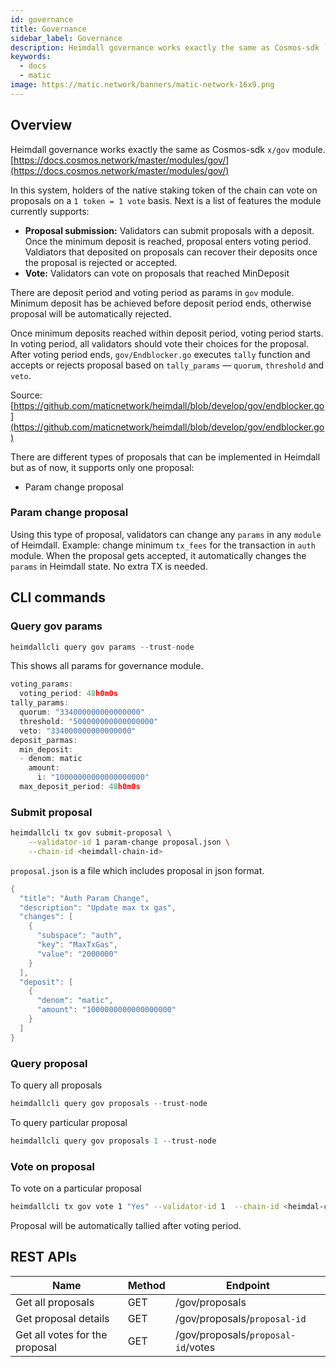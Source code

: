 ```yaml
---
id: governance
title: Governance
sidebar_label: Governance
description: Heimdall governance works exactly the same as Cosmos-sdk `x/gov` module. [https://docs.cosmos.network/master/modules/gov/](https://docs.cosmos.network/master/modules/gov/). In this system, holders of the native staking token of the chain can vote on proposals on a 1 token - 1 vote basis.
keywords:
  - docs
  - matic
image: https://matic.network/banners/matic-network-16x9.png 
---
```

## Overview

Heimdall governance works exactly the same as Cosmos-sdk `x/gov` module. [https://docs.cosmos.network/master/modules/gov/](https://docs.cosmos.network/master/modules/gov/) 

In this system, holders of the native staking token of the chain can vote on proposals on a `1 token = 1 vote` basis. Next is a list of features the module currently supports:

- **Proposal submission:** Validators can submit proposals with a deposit. Once the minimum deposit is reached, proposal enters voting period. Valdiators that deposited on proposals can recover their deposits once the proposal is rejected or accepted.
- **Vote:** Validators can vote on proposals that reached MinDeposit

There are deposit period and voting period as params in `gov` module. Minimum deposit has be achieved before deposit period ends, otherwise proposal will be automatically rejected. 

Once minimum deposits reached within deposit period, voting period starts. In voting period, all validators should vote their choices for the proposal. After voting period ends, `gov/Endblocker.go` executes `tally`  function and accepts or rejects proposal based on `tally_params` — `quorum`, `threshold` and `veto`. 

Source: [https://github.com/maticnetwork/heimdall/blob/develop/gov/endblocker.go](https://github.com/maticnetwork/heimdall/blob/develop/gov/endblocker.go)

There are different types of proposals that can be implemented in Heimdall but as of now, it supports only one proposal:

- Param change proposal

### **Param change proposal**

Using this type of proposal, validators can change any `params` in any `module` of Heimdall. Example: change minimum `tx_fees` for the transaction in `auth` module. When the proposal gets accepted, it automatically changes the `params` in Heimdall state. No extra TX is needed. 

## CLI commands

### Query gov params

```go
heimdallcli query gov params --trust-node
```

This shows all params for governance module.

```go
voting_params:
  voting_period: 48h0m0s
tally_params:
  quorum: "334000000000000000"
  threshold: "500000000000000000"
  veto: "334000000000000000"
deposit_parmas:
  min_deposit:
  - denom: matic
    amount:
      i: "10000000000000000000"
  max_deposit_period: 48h0m0s
```

### Submit proposal

```bash
heimdallcli tx gov submit-proposal \
	--validator-id 1 param-change proposal.json \
	--chain-id <heimdall-chain-id>
```

`proposal.json` is a file which includes proposal in json format.

```go
{
  "title": "Auth Param Change",
  "description": "Update max tx gas",
  "changes": [
    {
      "subspace": "auth",
      "key": "MaxTxGas",
      "value": "2000000"
    }
  ],
  "deposit": [
    {
      "denom": "matic",
      "amount": "1000000000000000000"
    }
  ]
}
```

### Query proposal

To query all proposals

```go
heimdallcli query gov proposals --trust-node
```

To query particular proposal

```go
heimdallcli query gov proposals 1 --trust-node
```

### Vote on proposal

To vote on a particular proposal 

```bash
heimdallcli tx gov vote 1 "Yes" --validator-id 1  --chain-id <heimdal-chain-id>
```

Proposal will be automatically tallied after voting period.

## REST APIs

|Name                  |Method|Endpoint          |
|----------------------|------|------------------|
|Get all proposals     |GET   |/gov/proposals    |
|Get proposal details  |GET   |/gov/proposals/`proposal-id`|
|Get all votes for the proposal|GET   |/gov/proposals/`proposal-id`/votes|
